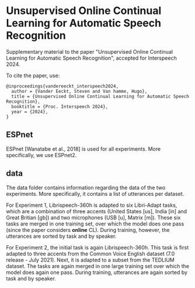 # Unsupervised Online Continual Learning for Automatic Speech Recognition
Supplementary material to the paper "Unsupervised Online Continual Learning for Automatic Speech Recognition", accepted for Interspeech 2024. 

To cite the paper, use:
```
@inproceedings{vandereeckt_interspeech2024,
  author = {Vander Eeckt, Steven and Van hamme, Hugo},  
  title = {Unsupervised Online Continual Learning for Automatic Speech Recognition},
  booktitle = {Proc. Interspeech 2024},
  year = {2024},  
}
```

## ESPnet

ESPnet [Wanatabe et al., 2018] is used for all experiments. More specifically, we use ESPnet2.

## data

The data folder contains information regarding the data of the two experiments. More specifically, it contains a list of utterances per dataset. 

For Experiment 1, Librispeech-360h is adapted to six Libri-Adapt tasks, which are a combination of three accents (United States [us], India [in] and Great Britian [gb]) and two microphones (USB [u], Matrix [m]). These six tasks are merged in one training set, over which the model does one pass (since the paper considers **online** CL). During training, however, the utterances are sorted by task and by speaker. 

For Experiment 2, the initial task is again Librispeech-360h. This task is first adapted to three accents from the Common Voice English dataset (7.0 release - July 2021). Next, it is adapted to a subset from the TEDLIUM dataset. The tasks are again merged in one large training set over which the model does again one pass. During training, utterances are again sorted by task and by speaker. 

